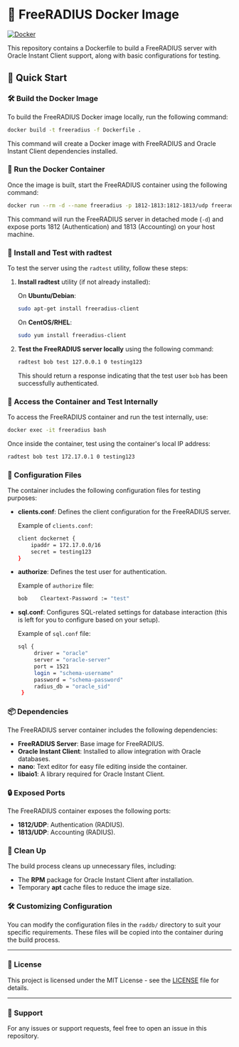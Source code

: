 # 🐳 FreeRADIUS Docker Image

[![Docker](https://img.shields.io/badge/Docker-Image-blue?logo=docker)](https://hub.docker.com/r/devzami/freeradius)

This repository contains a Dockerfile to build a FreeRADIUS server with Oracle Instant Client support, along with basic configurations for testing.

## 🚀 Quick Start

### 🛠️ Build the Docker Image

To build the FreeRADIUS Docker image locally, run the following command:

```bash
docker build -t freeradius -f Dockerfile .
```

This command will create a Docker image with FreeRADIUS and Oracle Instant Client dependencies installed.

### 🐳 Run the Docker Container

Once the image is built, start the FreeRADIUS container using the following command:

```bash
docker run --rm -d --name freeradius -p 1812-1813:1812-1813/udp freeradius
```

This command will run the FreeRADIUS server in detached mode (`-d`) and expose ports 1812 (Authentication) and 1813 (Accounting) on your host machine.

### 🔧 Install and Test with radtest

To test the server using the `radtest` utility, follow these steps:

1. **Install radtest** utility (if not already installed):

   On **Ubuntu/Debian**:
   ```bash
   sudo apt-get install freeradius-client
   ```

   On **CentOS/RHEL**:
   ```bash
   sudo yum install freeradius-client
   ```

2. **Test the FreeRADIUS server locally** using the following command:

   ```bash
   radtest bob test 127.0.0.1 0 testing123
   ```

   This should return a response indicating that the test user `bob` has been successfully authenticated.

### 🐚 Access the Container and Test Internally

To access the FreeRADIUS container and run the test internally, use:

```bash
docker exec -it freeradius bash
```

Once inside the container, test using the container's local IP address:

```bash
radtest bob test 172.17.0.1 0 testing123
```

### 📂 Configuration Files

The container includes the following configuration files for testing purposes:

- **clients.conf**: Defines the client configuration for the FreeRADIUS server.

  Example of `clients.conf`:
  ```bash
  client dockernet {
      ipaddr = 172.17.0.0/16
      secret = testing123
  }
  ```

- **authorize**: Defines the test user for authentication.

  Example of `authorize` file:
  ```bash
  bob    Cleartext-Password := "test"
  ```

- **sql.conf**: Configures SQL-related settings for database interaction (this is left for you to configure based on your setup).

  Example of `sql.conf` file:
  ```bash
  sql {
       driver = "oracle"
       server = "oracle-server"
       port = 1521
       login = "schema-username"
       password = "schema-password"
       radius_db = "oracle_sid"
   }
  ```

### 📦 Dependencies

The FreeRADIUS server container includes the following dependencies:

- **FreeRADIUS Server**: Base image for FreeRADIUS.
- **Oracle Instant Client**: Installed to allow integration with Oracle databases.
- **nano**: Text editor for easy file editing inside the container.
- **libaio1**: A library required for Oracle Instant Client.

### 🔒 Exposed Ports

The FreeRADIUS container exposes the following ports:

- **1812/UDP**: Authentication (RADIUS).
- **1813/UDP**: Accounting (RADIUS).

### 🧹 Clean Up

The build process cleans up unnecessary files, including:

- The **RPM** package for Oracle Instant Client after installation.
- Temporary **apt** cache files to reduce the image size.

### 🛠️ Customizing Configuration

You can modify the configuration files in the `raddb/` directory to suit your specific requirements. These files will be copied into the container during the build process.

---

### 📄 License

This project is licensed under the MIT License - see the [LICENSE](LICENSE) file for details.

---

### 🔑 Support

For any issues or support requests, feel free to open an issue in this repository.

